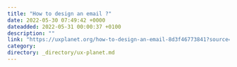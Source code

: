 ```yaml
---
title: "How to design an email ?"
date: 2022-05-30 07:49:42 +0000
dateadded: 2022-05-31 00:00:37 +0100
description: ""
link: "https://uxplanet.org/how-to-design-an-email-8d3f46773841?source=rss----819cc2aaeee0---4"
category:
directory: _directory/ux-planet.md
---
```

